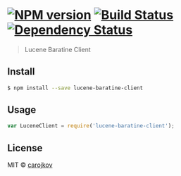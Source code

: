 #  [![NPM version][npm-image]][npm-url] [![Build Status][travis-image]][travis-url] [![Dependency Status][daviddm-image]][daviddm-url]

> Lucene Baratine Client


## Install

```sh
$ npm install --save lucene-baratine-client
```


## Usage

```js
var LuceneClient = require('lucene-baratine-client');


```


## License

MIT © [carojkov]()


[npm-image]: https://badge.fury.io/js/lucene-baratine-client.svg
[npm-url]: https://npmjs.org/package/lucene-baratine-client
[travis-image]: https://travis-ci.org/carojkov/lucene-baratine-client.svg?branch=master
[travis-url]: https://travis-ci.org/carojkov/lucene-baratine-client
[daviddm-image]: https://david-dm.org/carojkov/lucene-baratine-client.svg?theme=shields.io
[daviddm-url]: https://david-dm.org/carojkov/lucene-baratine-client
